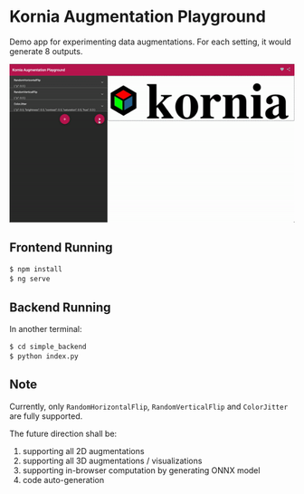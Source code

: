 # Kornia Augmentation Playground

Demo app for experimenting data augmentations. For each setting, it would generate 8 outputs.

![-](./misc/demo.gif)

## Frontend Running
```bash
$ npm install
$ ng serve
```

## Backend Running
In another terminal:
```bash
$ cd simple_backend
$ python index.py
```

## Note

Currently, only ```RandomHorizontalFlip```, ```RandomVerticalFlip``` and ```ColorJitter``` are fully supported.

The future direction shall be:
1.  supporting all 2D augmentations
2.  supporting all 3D augmentations / visualizations
3.  supporting in-browser computation by generating ONNX model
4.  code auto-generation